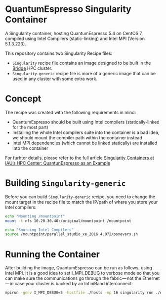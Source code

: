 # QuantumEspresso Singularity Container
A Singularity container, hosting QuantumEspresso 5.4 on CentOS 7, compiled using Intel Compilers (static-linking) and Intel MPI (Version 5.1.3.223).

This repository contains two Singularity Recipe files:
- `Singularity` recipe file contains an image designed to be built in the [Bridge](http://doi.org/10.5281/zenodo.1117442) HPC cluster.
- `Singularity-generic` recipe file is more of a generic image that can be used in any cluster with some extra work.

# Concept
The recipe was created with the following requirements in mind:
- QuantumEspresso should be built using Intel compilers (statically-linked for the most part)
- Installing the whole Intel compilers suite into the container is a bad idea, we should mount the compiler path within the container instead
- Intel MPI dependencies (which cannot be linked statically) are installed into the container

For furhter details, please refer to the full article [Singularity Containers at IAU’s HPC Center: QuantunEspresso as an Example](https://medium.com/@uniquelock/singularity-containers-at-iaus-hpc-center-quantunespresso-56e51308d221)

# Building `Singularity-generic`
Before you can build `Singularity-generic` recipe, you need to change the mount target in the recipe file to match the IP/path of where you store your Intel compilers:

```Bash
echo "Mounting /mountpoint"
mount -t nfs 10.20.30.40:/original/mountpoint /mountpoint 

echo "Sourcing Intel Compilers"
source /mountpoint/parallel_studio_xe_2016.4.072/psxevars.sh
```

# Running the Container
After building the image, QuantumEspresso can be run as follows, using Intel MPI. It is a good idea to set I_MPI_DEBUG to verbose mode so that you can make sure the communications go through the fabric — not the Ethernet — in case your cluster is backed by an InfiniBand interconnect:

```Bash
mpirun -genv I_MPI_DEBUG=5 -hostfile ./hosts -np 16 singularity run ./qe.img pw.x < input_file
```
